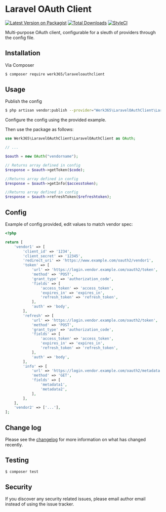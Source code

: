 # Laravel OAuth Client

[![Latest Version on Packagist][ico-version]][link-packagist]
[![Total Downloads][ico-downloads]][link-downloads]
[![StyleCI][ico-styleci]][link-styleci]

Multi-purpose OAuth client, configurable for a sleuth of providers through the config file.

## Installation

Via Composer

``` bash
$ composer require werk365/laraveloauthclient
```

## Usage

Publish the config
```bash
$ php artisan vendor:publish --provider="Werk365\LaravelOAuthClient\LaravelOAuthClientServiceProvider"
```
Configure the config using the provided example.

Then use the package as follows:
```php
use Werk365\LaravelOAuthClient\LaravelOAuthClient as OAuth;

// ...

$oauth = new OAuth("vendorname");

// Returns array defined in config
$response = $oauth->getToken($code);

//Returns array defined in config
$response = $oauth->getInfo($accesstoken);

//Returns array defined in config
$response = $oauth->refreshToken($refreshtoken);
```

## Config
Example of config provided, edit values to match vendor spec:
```php
<?php

return [
    'vendor1' => [
        'client_id' => '1234',
        'client_secret' => '12345',
        'redirect_uri' => 'https://www.example.com/oauth2/vendor1',
        'token' => [
            'url' => 'https://login.vendor.example.com/oauth2/token',
            'method' => 'POST',
            'grant_type' => 'authorization_code',
            'fields' => [
                'access_token' => 'access_token',
                'expires_in' => 'expires_in',
                'refresh_token' => 'refresh_token',
            ],
            'auth' => 'body',
        ],
        'refresh' => [
            'url' => 'https://login.vendor.example.com/oauth2/token',
            'method' => 'POST',
            'grant_type' => 'authorization_code',
            'fields' => [
                'access_token' => 'access_token',
                'expires_in' => 'expires_in',
                'refresh_token' => 'refresh_token',
            ],
            'auth' => 'body',
        ],
        'info' => [
            'url' => 'https://login.vendor.example.com/oauth2/metadata',
            'method' => 'GET',
            'fields' => [
                'metadata1',
                'metadata2',
            ],
        ],
    ],
    'vendor2' => ['...'],
];

```

## Change log

Please see the [changelog](changelog.md) for more information on what has changed recently.

## Testing

``` bash
$ composer test
```

## Security

If you discover any security related issues, please email author email instead of using the issue tracker.

[ico-version]: https://img.shields.io/packagist/v/werk365/laraveloauthclient.svg?style=flat-square
[ico-downloads]: https://img.shields.io/packagist/dt/werk365/laraveloauthclient.svg?style=flat-square
[ico-travis]: https://img.shields.io/travis/werk365/laraveloauthclient/master.svg?style=flat-square
[ico-styleci]: https://styleci.io/repos/328643005/shield

[link-packagist]: https://packagist.org/packages/werk365/laraveloauthclient
[link-downloads]: https://packagist.org/packages/werk365/laraveloauthclient
[link-styleci]: https://styleci.io/repos/328643005
[link-author]: https://github.com/365Werk
[link-contributors]: ../../contributors

